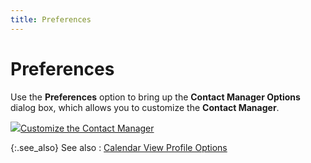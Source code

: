 ```yaml
---
title: Preferences
---
```


# Preferences


Use the **Preferences** option to bring up the **Contact Manager Options** dialog box, which allows you to customize the **Contact Manager**.


![]({{site.cm_baseurl}}/img/lens.gif)[Customize the Contact Manager]({{site.cm_baseurl}}/customize-contact-manager/customizing_the_contact_manager.html)


{:.see_also}
See also
: [Calendar View Profile Options]({{site.cm_baseurl}}/view-tasks-appointments/calendar-view-profile-options/contact_manager_profile_options.html)
